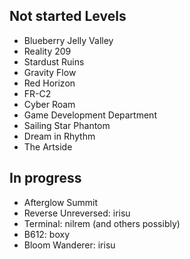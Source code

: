 ## Not started Levels
- Blueberry Jelly Valley
- Reality 209
- Stardust Ruins
- Gravity Flow
- Red Horizon
- FR-C2
- Cyber Roam
- Game Development Department
- Sailing Star Phantom
- Dream in Rhythm
- The Artside
## In progress
- Afterglow Summit
- Reverse Unreversed: irisu
- Terminal: nilrem (and others possibly)
- B612: boxy
- Bloom Wanderer: irisu


